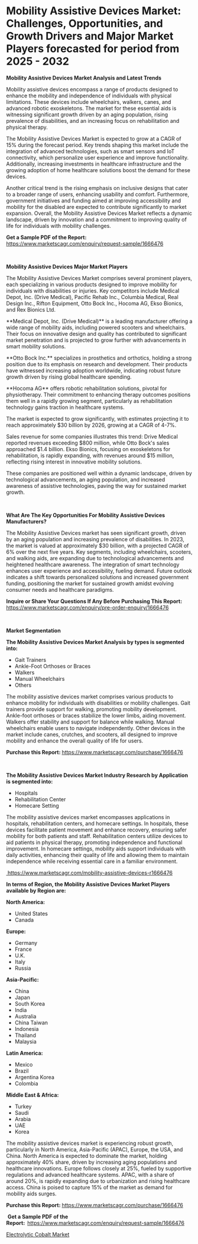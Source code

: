 <p><h1>Mobility Assistive Devices Market: Challenges, Opportunities, and Growth Drivers and Major Market Players forecasted for period from 2025 - 2032</h1></p><p><strong>Mobility Assistive Devices Market Analysis and Latest Trends</strong></p>
<p><p>Mobility assistive devices encompass a range of products designed to enhance the mobility and independence of individuals with physical limitations. These devices include wheelchairs, walkers, canes, and advanced robotic exoskeletons. The market for these essential aids is witnessing significant growth driven by an aging population, rising prevalence of disabilities, and an increasing focus on rehabilitation and physical therapy.</p><p>The Mobility Assistive Devices Market is expected to grow at a CAGR of 15% during the forecast period. Key trends shaping this market include the integration of advanced technologies, such as smart sensors and IoT connectivity, which personalize user experience and improve functionality. Additionally, increasing investments in healthcare infrastructure and the growing adoption of home healthcare solutions boost the demand for these devices.</p><p>Another critical trend is the rising emphasis on inclusive designs that cater to a broader range of users, enhancing usability and comfort. Furthermore, government initiatives and funding aimed at improving accessibility and mobility for the disabled are expected to contribute significantly to market expansion. Overall, the Mobility Assistive Devices Market reflects a dynamic landscape, driven by innovation and a commitment to improving quality of life for individuals with mobility challenges.</p></p>
<p><strong>Get a Sample PDF of the Report:&nbsp;</strong> <a href="https://www.marketscagr.com/enquiry/request-sample/1666476?utm_campaign=3199&utm_medium=2&utm_source=Github&utm_content=ia&utm_term=06032025&utm_id=mobility-assistive-devices">https://www.marketscagr.com/enquiry/request-sample/1666476</a></p>
<p>&nbsp;</p>
<p><strong>Mobility Assistive Devices Major Market Players</strong></p>
<p><p>The Mobility Assistive Devices Market comprises several prominent players, each specializing in various products designed to improve mobility for individuals with disabilities or injuries. Key competitors include Medical Depot, Inc. (Drive Medical), Pacific Rehab Inc., Columbia Medical, Real Design Inc., Rifton Equipment, Otto Bock Inc., Hocoma AG, Ekso Bionics, and Rex Bionics Ltd.</p><p>**Medical Depot, Inc. (Drive Medical)** is a leading manufacturer offering a wide range of mobility aids, including powered scooters and wheelchairs. Their focus on innovative design and quality has contributed to significant market penetration and is projected to grow further with advancements in smart mobility solutions.</p><p>**Otto Bock Inc.** specializes in prosthetics and orthotics, holding a strong position due to its emphasis on research and development. Their products have witnessed increasing adoption worldwide, indicating robust future growth driven by rising global healthcare spending.</p><p>**Hocoma AG** offers robotic rehabilitation solutions, pivotal for physiotherapy. Their commitment to enhancing therapy outcomes positions them well in a rapidly growing segment, particularly as rehabilitation technology gains traction in healthcare systems.</p><p>The market is expected to grow significantly, with estimates projecting it to reach approximately $30 billion by 2026, growing at a CAGR of 4-7%. </p><p>Sales revenue for some companies illustrates this trend: Drive Medical reported revenues exceeding $800 million, while Otto Bock's sales approached $1.4 billion. Ekso Bionics, focusing on exoskeletons for rehabilitation, is rapidly expanding, with revenues around $15 million, reflecting rising interest in innovative mobility solutions.</p><p>These companies are positioned well within a dynamic landscape, driven by technological advancements, an aging population, and increased awareness of assistive technologies, paving the way for sustained market growth.</p></p>
<p>&nbsp;</p>
<p><strong>What Are The Key Opportunities For Mobility Assistive Devices Manufacturers?</strong></p>
<p><p>The Mobility Assistive Devices market has seen significant growth, driven by an aging population and increasing prevalence of disabilities. In 2023, the market is valued at approximately $30 billion, with a projected CAGR of 6% over the next five years. Key segments, including wheelchairs, scooters, and walking aids, are expanding due to technological advancements and heightened healthcare awareness. The integration of smart technology enhances user experience and accessibility, fueling demand. Future outlook indicates a shift towards personalized solutions and increased government funding, positioning the market for sustained growth amidst evolving consumer needs and healthcare paradigms.</p></p>
<p><strong>Inquire or Share Your Questions If Any Before Purchasing This Report:</strong> <a href="https://www.marketscagr.com/enquiry/pre-order-enquiry/1666476?utm_campaign=3199&utm_medium=2&utm_source=Github&utm_content=ia&utm_term=06032025&utm_id=mobility-assistive-devices">https://www.marketscagr.com/enquiry/pre-order-enquiry/1666476</a></p>
<p>&nbsp;</p>
<p><strong>Market Segmentation</strong></p>
<p><strong>The Mobility Assistive Devices Market Analysis by types is segmented into:</strong></p>
<p><ul><li>Gait Trainers</li><li>Ankle-Foot Orthoses or Braces</li><li>Walkers</li><li>Manual Wheelchairs</li><li>Others</li></ul></p>
<p><p>The mobility assistive devices market comprises various products to enhance mobility for individuals with disabilities or mobility challenges. Gait trainers provide support for walking, promoting mobility development. Ankle-foot orthoses or braces stabilize the lower limbs, aiding movement. Walkers offer stability and support for balance while walking. Manual wheelchairs enable users to navigate independently. Other devices in the market include canes, crutches, and scooters, all designed to improve mobility and enhance the overall quality of life for users.</p></p>
<p><strong>Purchase this Report:&nbsp;</strong><a href="https://www.marketscagr.com/purchase/1666476?utm_campaign=3199&utm_medium=2&utm_source=Github&utm_content=ia&utm_term=06032025&utm_id=mobility-assistive-devices">https://www.marketscagr.com/purchase/1666476</a></p>
<p>&nbsp;</p>
<p><strong>The Mobility Assistive Devices Market Industry Research by Application is segmented into:</strong></p>
<p><ul><li>Hospitals</li><li>Rehabilitation Center</li><li>Homecare Setting</li></ul></p>
<p><p>The mobility assistive devices market encompasses applications in hospitals, rehabilitation centers, and homecare settings. In hospitals, these devices facilitate patient movement and enhance recovery, ensuring safer mobility for both patients and staff. Rehabilitation centers utilize devices to aid patients in physical therapy, promoting independence and functional improvement. In homecare settings, mobility aids support individuals with daily activities, enhancing their quality of life and allowing them to maintain independence while receiving essential care in a familiar environment.</p></p>
<p><a href="https://www.marketscagr.com/mobility-assistive-devices-r1666476?utm_campaign=3199&utm_medium=2&utm_source=Github&utm_content=ia&utm_term=06032025&utm_id=mobility-assistive-devices">&nbsp;https://www.marketscagr.com/mobility-assistive-devices-r1666476</a></p>
<p><strong>In terms of Region, the Mobility Assistive Devices Market Players available by Region are:</strong></p>
<p>
    <p> <strong> North America: </strong>
        <ul>
            <li>United States</li>
            <li>Canada</li>
        </ul>
        </p> 
    <p> <strong> Europe: </strong>
        <ul>
            <li>Germany</li>
            <li>France</li>
            <li>U.K.</li>
            <li>Italy</li>
            <li>Russia</li>
        </ul>
        </p> 
    <p> <strong> Asia-Pacific: </strong>
        <ul>
            <li>China</li>
            <li>Japan</li>
            <li>South Korea</li>
            <li>India</li>
            <li>Australia</li>
            <li>China Taiwan</li>
            <li>Indonesia</li>
            <li>Thailand</li>
            <li>Malaysia</li>
        </ul>
        </p> 
    <p> <strong> Latin America: </strong>
        <ul>
            <li>Mexico</li>
            <li>Brazil</li>
            <li>Argentina Korea</li>
            <li>Colombia</li>
        </ul>
        </p> 
    <p> <strong> Middle East & Africa: </strong>
        <ul>
            <li>Turkey</li>
            <li>Saudi</li>
            <li>Arabia</li>
            <li>UAE</li>
            <li>Korea</li>
        </ul>
    </p>
    </p>
<p><p>The mobility assistive devices market is experiencing robust growth, particularly in North America, Asia-Pacific (APAC), Europe, the USA, and China. North America is expected to dominate the market, holding approximately 40% share, driven by increasing aging populations and healthcare innovations. Europe follows closely at 25%, fueled by supportive regulations and advanced healthcare systems. APAC, with a share of around 20%, is rapidly expanding due to urbanization and rising healthcare access. China is poised to capture 15% of the market as demand for mobility aids surges.</p></p>
<p><strong>Purchase this Report: </strong><a href="https://www.marketscagr.com/purchase/1666476?utm_campaign=3199&utm_medium=2&utm_source=Github&utm_content=ia&utm_term=06032025&utm_id=mobility-assistive-devices">https://www.marketscagr.com/purchase/1666476</a></p>
<p>&nbsp;<strong>Get a Sample PDF of the Report:&nbsp;&nbsp;</strong><a href="https://www.marketscagr.com/enquiry/request-sample/1666476?utm_campaign=3199&utm_medium=2&utm_source=Github&utm_content=ia&utm_term=06032025&utm_id=mobility-assistive-devices">https://www.marketscagr.com/enquiry/request-sample/1666476</a></p>
<p><strong></strong></p>
<p><p><a href="https://github.com/daphnyvashdi/Market-Research-Report-List-1/blob/main/electrolytic-cobalt-market.md?utm_campaign=3199&utm_medium=2&utm_source=Github&utm_content=ia&utm_term=06032025&utm_id=mobility-assistive-devices">Electrolytic Cobalt Market</a></p></p>